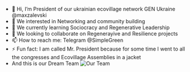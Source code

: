 - 👋 Hi, I’m President of our ukrainian ecovillage network GEN Ukraine @maxzalevski
- 👀 We interested in Networking and community building
- 🌱 We currently learning Sociocracy and Regenerative Leadership
- 💞️ We looking to collaborate on Regenerayive and Resilience projects
- 📫 How to reach me: Telegram @SimpleGreen
- ⚡ Fun fact: I am called Mr. President because for some time I went to all the congresses and Ecovillage Assemblies in a jacket
- And this is our Dream Team
![Our Team](https://genukraine.com.ua/images/2023/02/10/__dsc_2551-2.jpg)



<!---
maxzalevski/maxzalevski is a ✨ special ✨ repository because its `README.md` (this file) appears on your GitHub profile.
You can click the Preview link to take a look at your changes.
--->
